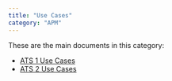 ```yaml
---
title: "Use Cases"
category: "APM"
---
```


These are the main documents in this category:

* [ATS 1 Use Cases](uc-1/use-cases)
* [ATS 2 Use Cases](uc-2/use-cases)
